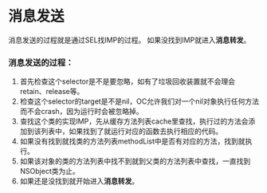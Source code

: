 #  消息发送

消息发送的过程就是通过SEL找IMP的过程。
如果没找到IMP就进入**消息转发**。


### 消息发送的过程：
1. 首先检查这个selector是不是要忽略，如有了垃圾回收装置就不会理会retain、release等。
2. 检查这个selector的target是不是nil，OC允许我们对一个nil对象执行任何方法而不会crash，因为运行时会被忽略掉。
3. 查找这个类的实现IMP，先从缓存方法列表cache里查找，执行过的方法会添加到该列表中，如果找到了就运行对应的函数去执行相应的代码。
4. 如果没有找到就找类的方法列表methodList中是否有对应的方法，找到就执行。
5. 如果该对象的类的方法列表中找不到就到父类的方法列表中查找，一直找到NSObject类为止。
6. 如果还是没找到就开始进入**消息转发**。
